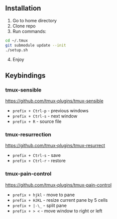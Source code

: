 ## Installation

1. Go to home directory
2. Clone repo
3. Run commands:
```sh
cd ~/.tmux
git submodule update --init
./setup.sh
```
4. Enjoy

## Keybindings

### tmux-sensible

https://github.com/tmux-plugins/tmux-sensible

* `prefix + Ctrl-p` - previous windows
* `prefix + Ctrl-s` - next window
* `prefix + R` - source file

### tmux-resurrection

https://github.com/tmux-plugins/tmux-resurrect

* `prefix + Ctrl-s` - save
* `prefix + Ctrl-r` - restore

### tmux-pain-control

https://github.com/tmux-plugins/tmux-pain-control

* `prefix + hjkl` - move to pane
* `prefix + HJKL` - resize current pane by 5 cells
* `prefix + |-\_` - split pane
* `prefix + > <` - move window to right or left
